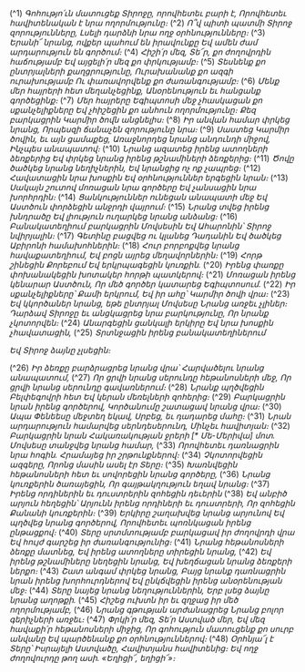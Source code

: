 
(^1) _Գոհությո՛ւն մատուցեք Տիրոջը, որովհետեւ բարի է,
Որովհետեւ հավիտենական է նրա ողորմությունը։_
(^2) _Ո՞վ պիտի պատմի Տիրոջ զորությունները,
Լսելի դարձնի նրա ողջ օրհնությունները։_
(^3) _Երանի՜ նրանց, ովքեր պահում են իրավունքը
Եվ ամեն ժամ արդարություն են գործում։_
(^4) _Հիշի՛ր մեզ, Տե՜ր, քո ժողովրդին հաճությամբ
Եվ այցելի՛ր մեզ քո փրկությամբ։_
(^5) _Տեսնենք քո ընտրյալների քաղցրությունը,
Ուրախանանք քո ազգի ուրախությամբ
Ու փառավորվենք քո ժառանգությամբ։_
(^6) _Մենք մեր հայրերի հետ մեղանչեցինք,
Անօրենություն եւ հանցանք գործեցինք։_
(^7) _Մեր հայրերը Եգիպտոսի մեջ չհասկացան քո սքանչելիքները
Եվ չհիշեցին քո անհուն ողորմությունը։
Քեզ բարկացրին Կարմիր ծովն անցնելիս։_
(^8) _Իր անվան համար փրկեց նրանց,
Որպեսզի ճանաչեն զորությունը նրա։_
(^9) _Սաստեց Կարմիր ծովին, եւ այն ցամաքեց,
Առաջնորդեց նրանց անդունդի միջով,
Ինչպես անապատով։_
(^10) _Նրանց ազատեց իրենց ատողների ձեռքերից
Եվ փրկեց նրանց իրենց թշնամիների ձեռքերից։_
(^11) _Ծովը ծածկեց նրանց նեղիչներին,
Եվ նրանցից ոչ ոք չապրեց։_
(^12) _Հավատացին նրա խոսքին
Եվ օրհնություններ երգեցին նրան։_
(^13) _Սակայն շուտով մոռացան նրա գործերը
Եվ չանսացին նրա խորհրդին։_
(^14) _Ցանկություններ ունեցան անապատի մեջ
Եվ Աստծուն փորձեցին անջրդի վայրում։_
(^15) _Նրանց տվեց իրենց խնդրածը
Եվ լիություն ուղարկեց նրանց անձանց։_
(^16) _Բանակատեղիում բարկացրին Մովսեսին
Եվ Ահարոնին՝ Տիրոջ նվիրյալին։_
(^17) _Գետինը բացվեց ու կլանեց Դադանին
Եվ ծածկեց Աբիրոնի համախոհներին։_
(^18) _Հուր բորբոքվեց նրանց հավաքատեղիում,
Եվ բոցն այրեց մեղավորներին։_
(^19) _Հորթ շինեցին Քորեբում
Եվ երկրպագեցին կուռքին._
(^20) _Իրենց փառքը փոխանակեցին խոտակեր հորթի պատկերով։_
(^21) _Մոռացան իրենց կենարար Աստծուն,
Որ մեծ գործեր կատարեց Եգիպտոսում._
(^22) _Իր սքանչելիքները՝ Քամի երկրում,
Եվ իր ահը՝ Կարմիր ծովի վրա։_
(^23) _Եվ կկործաներ նրանց, եթե ընտրյալ Մովսեսը
Նրանց առջեւ չլիներ։
Դարձավ Տիրոջը եւ անցկացրեց նրա բարկությունը,
Որ նրանք չկոտորվեն։_
(^24) _Անարգեցին ցանկալի երկիրը
Եվ նրա խոսքին չհավատացին,_
(^25) _Տրտնջացին իրենց բանակատեղիներում_


_Եվ Տիրոջ ձայնը չլսեցին։_

(^26) _Իր ձեռքը բարձրացրեց նրանց վրա՝
Հարվածելու նրանց անապատում,_
(^27) _Որ ցրվի նրանց սերունդը հեթանոսների մեջ,
Որ ցրվի նրանց սերունդը գավառներում։_
(^28) _Նրանք պղծվեցին Բելփեգովրի հետ
Եվ կերան մեռելների զոհերից։_
(^29) _Բարկացրին նրան իրենց գործերով,
Կործանումը շատացավ նրանց վրա։_
(^30) _Ապա Փենեեսը մեջտեղ եկավ,
Սրբեց, եւ դադարեց մահը։_
(^31) _Նրան արդարություն համարվեց սերնդեսերունդ,
Մինչեւ հավիտյան։_
(^32) _Բարկացրին նրան Հակառակության ջրերի [* Մե-Մերիվա] մոտ.
Մովսեսը տանջվեց նրանց համար,_
(^33) _Որովհետեւ դառնացրին նրա հոգին.
Հրամայեց իր շրթունքներով։_
(^34) _Չկոտորվեցին ազգերը,
Որոնց մասին ասել էր Տերը։_
(^35) _Խառնվեցին հեթանոսների հետ եւ սովորեցին նրանց գործերը,_
(^36) _Նրանց կուռքերին ծառայեցին,
Որ գայթակղություն եղավ նրանց։_
(^37) _Իրենց որդիներին եւ դուստրերին զոհեցին դեւերին_
(^38) _Եվ անբիծ արյուն հեղեցին՝
Արյունն իրենց որդիների եւ դուստրերի,
Որ զոհեցին Քանանի կուռքերին։_
(^39) _Երկիրը շաղախվեց նրանց արյունով
Եվ պղծվեց նրանց գործերով,
Որովհետեւ պոռնկացան իրենց ընթացքով։_
(^40) _Տերը սրտմտությամբ բարկացավ իր ժողովրդի վրա
Եվ հույժ գարշեց իր ժառանգությունից։_
(^41) _Նրանց հեթանոսների ձեռքը մատնեց,
Եվ իրենց ատողները տիրեցին նրանց,_
(^42) _Եվ իրենց թշնամիները նեղեցին նրանց,
Եվ խեղճացան նրանց ձեռքերի ներքո։_
(^43) _Շատ անգամ փրկեց նրանց,
Բայց նրանք դառնացրին նրան իրենց խորհուրդներով
Եվ ընկճվեցին իրենց անօրենության մեջ։_
(^44) _Տերը նայեց նրանց նեղություններին,
Երբ լսեց ձայնը նրանց աղոթքի._
(^45) _Հիշեց ուխտն իր եւ զղջաց իր մեծ ողորմությամբ,_
(^46) _Նրանց գթության արժանացրեց
Նրանց բոլոր գերիչների առջեւ։_
(^47) _Փրկի՛ր մեզ, Տե՛ր Աստված մեր,
Եվ մեզ հավաքի՛ր հեթանոսների միջից,
Որ գոհություն մատուցենք քո սուրբ անվանը
Եվ պարծենանք քո օրհնություններով։_
(^48) _Օրհնյա՜լ է Տերը՝ Իսրայելի Աստվածը,
Հավիտյանս հավիտենից։
Եվ ողջ ժողովուրդը թող ասի.
«Եղիցի՜, եղիցի՜»։_
